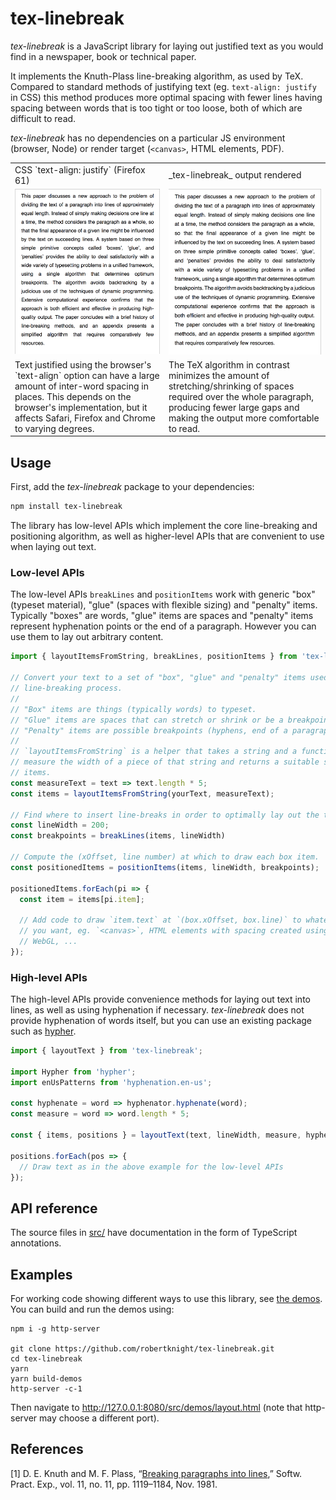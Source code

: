 # tex-linebreak

_tex-linebreak_ is a JavaScript library for laying out justified text as you
would find in a newspaper, book or technical paper.

It implements the Knuth-Plass line-breaking algorithm, as used by TeX. Compared
to standard methods of justifying text (eg.  `text-align: justify` in CSS) this
method produces more optimal spacing with fewer lines having spacing between
words that is too tight or too loose, both of which are difficult to read.

_tex-linebreak_ has no dependencies on a particular JS environment (browser,
Node) or render target (`<canvas>`, HTML elements, PDF).

<table>
  <tr>
    <td>CSS `text-align: justify` (Firefox 61)</td>
    <td>_tex-linebreak_ output rendered</td>
  </tr>
  <tr>
    <td><img width="400" src="images/css-text-align-output.png"></td>
    <td><img width="400" src="images/tex-linebreak-output.png"></td>
  </tr>
  <tr>
    <td>Text justified using the browser's `text-align` option
        can have a large amount of inter-word spacing in places.
        This depends on the browser's implementation, but it affects
        Safari, Firefox and Chrome to varying degrees.</td>
    <td>The TeX algorithm in contrast minimizes the amount of
        stretching/shrinking of spaces required over the whole paragraph,
        producing fewer large gaps and making the output more comfortable
        to read.</td>
  </tr>
</table>

## Usage

First, add the _tex-linebreak_ package to your dependencies:

```sh
npm install tex-linebreak
```

The library has low-level APIs which implement the core line-breaking and
positioning algorithm, as well as higher-level APIs that are convenient to use
when laying out text.

### Low-level APIs

The low-level APIs `breakLines` and `positionItems` work with generic "box"
(typeset material), "glue" (spaces with flexible sizing) and "penalty" items.
Typically "boxes" are words, "glue" items are spaces and "penalty" items
represent hyphenation points or the end of a paragraph. However you can use them
to lay out arbitrary content.

```js
import { layoutItemsFromString, breakLines, positionItems } from 'tex-linebreak';

// Convert your text to a set of "box", "glue" and "penalty" items used by the
// line-breaking process.
//
// "Box" items are things (typically words) to typeset.
// "Glue" items are spaces that can stretch or shrink or be a breakpoint.
// "Penalty" items are possible breakpoints (hyphens, end of a paragraph etc.).
//
// `layoutItemsFromString` is a helper that takes a string and a function to
// measure the width of a piece of that string and returns a suitable set of
// items.
const measureText = text => text.length * 5;
const items = layoutItemsFromString(yourText, measureText);

// Find where to insert line-breaks in order to optimally lay out the text.
const lineWidth = 200;
const breakpoints = breakLines(items, lineWidth)

// Compute the (xOffset, line number) at which to draw each box item.
const positionedItems = positionItems(items, lineWidth, breakpoints);

positionedItems.forEach(pi => {
  const item = items[pi.item];

  // Add code to draw `item.text` at `(box.xOffset, box.line)` to whatever output
  // you want, eg. `<canvas>`, HTML elements with spacing created using CSS,
  // WebGL, ...
});
```

### High-level APIs

The high-level APIs provide convenience methods for laying out text into lines,
as well as using hyphenation if necessary. _tex-linebreak_ does not provide
hyphenation of words itself, but you can use an existing package such as
[hypher](https://github.com/bramstein/hypher).

```js
import { layoutText } from 'tex-linebreak';

import Hypher from 'hypher';
import enUsPatterns from 'hyphenation.en-us';

const hyphenate = word => hyphenator.hyphenate(word);
const measure = word => word.length * 5;

const { items, positions } = layoutText(text, lineWidth, measure, hyphenate);

positions.forEach(pos => {
  // Draw text as in the above example for the low-level APIs
});
```

## API reference

The source files in [src/](src/) have documentation in the form of TypeScript
annotations.

## Examples

For working code showing different ways to use this library, see [the
demos](src/demos/). You can build and run the demos using:

```
npm i -g http-server

git clone https://github.com/robertknight/tex-linebreak.git
cd tex-linebreak
yarn
yarn build-demos
http-server -c-1
```

Then navigate to http://127.0.0.1:8080/src/demos/layout.html (note that
http-server may choose a different port).

## References

[1] D. E. Knuth and M. F. Plass, “[Breaking paragraphs into lines](http://www.eprg.org/G53DOC/pdfs/knuth-plass-breaking.pdf),” Softw. Pract. Exp., vol. 11, no. 11, pp. 1119–1184, Nov. 1981.
